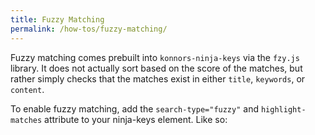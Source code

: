 ```yaml
---
title: Fuzzy Matching
permalink: /how-tos/fuzzy-matching/
---
```


Fuzzy matching comes prebuilt into `konnors-ninja-keys` via the `fzy.js` library. It does
not actually sort based on the score of the matches, but rather simply checks that the matches exist in
either `title`, `keywords`, or `content`.

To enable fuzzy matching, add the `search-type="fuzzy"` and `highlight-matches` attribute to your ninja-keys element. Like so:

<style>
  light-preview::part(iframe) {
    min-height: 70vh;
  }
</style>

<light-preview wrap='hard'>
  <template slot="preview-html">
    <ninja-keys search-type="fuzzy" highlight-matches></ninja-keys>
    <button>Open Ninja Keys</button>
    <script type="module">
      import "<%= find_asset "../src/index.js" %>"
      document.querySelector("button").addEventListener("click", () => document.querySelector("ninja-keys").open())
      const linkIcon = `
        <svg xmlns="http://www.w3.org/2000/svg" width="16" height="16" fill="currentColor" class="bi bi-link-45deg" viewBox="0 0 16 16">
          <path d="M4.715 6.542 3.343 7.914a3 3 0 1 0 4.243 4.243l1.828-1.829A3 3 0 0 0 8.586 5.5L8 6.086a1 1 0 0 0-.154.199 2 2 0 0 1 .861 3.337L6.88 11.45a2 2 0 1 1-2.83-2.83l.793-.792a4 4 0 0 1-.128-1.287z"/>
          <path d="M6.586 4.672A3 3 0 0 0 7.414 9.5l.775-.776a2 2 0 0 1-.896-3.346L9.12 3.55a2 2 0 1 1 2.83 2.83l-.793.792c.112.42.155.855.128 1.287l1.372-1.372a3 3 0 1 0-4.243-4.243z"/>
        </svg>
      `
      const hotkeys = [
        {
          id: "light-mode",
          title: "Light Mode",
          hotkey: "cmd+l",
          icon: `<svg xmlns="http://www.w3.org/2000/svg" width="16" height="16" fill="currentColor" class="bi bi-sun-fill" viewBox="0 0 16 16">
  <path d="M8 12a4 4 0 1 0 0-8 4 4 0 0 0 0 8M8 0a.5.5 0 0 1 .5.5v2a.5.5 0 0 1-1 0v-2A.5.5 0 0 1 8 0m0 13a.5.5 0 0 1 .5.5v2a.5.5 0 0 1-1 0v-2A.5.5 0 0 1 8 13m8-5a.5.5 0 0 1-.5.5h-2a.5.5 0 0 1 0-1h2a.5.5 0 0 1 .5.5M3 8a.5.5 0 0 1-.5.5h-2a.5.5 0 0 1 0-1h2A.5.5 0 0 1 3 8m10.657-5.657a.5.5 0 0 1 0 .707l-1.414 1.415a.5.5 0 1 1-.707-.708l1.414-1.414a.5.5 0 0 1 .707 0m-9.193 9.193a.5.5 0 0 1 0 .707L3.05 13.657a.5.5 0 0 1-.707-.707l1.414-1.414a.5.5 0 0 1 .707 0m9.193 2.121a.5.5 0 0 1-.707 0l-1.414-1.414a.5.5 0 0 1 .707-.707l1.414 1.414a.5.5 0 0 1 0 .707M4.464 4.465a.5.5 0 0 1-.707 0L2.343 3.05a.5.5 0 1 1 .707-.707l1.414 1.414a.5.5 0 0 1 0 .708"/>
</svg>`,
          handler: () => {}
        },
        {
          id: "dark-mode",
          title: "Open Projects",
          hotkey: "cmd+d",
          handler: () => {},
          icon: `<svg xmlns="http://www.w3.org/2000/svg" width="16" height="16" fill="currentColor" class="bi bi-moon-fill" viewBox="0 0 16 16">
  <path d="M6 .278a.77.77 0 0 1 .08.858 7.2 7.2 0 0 0-.878 3.46c0 4.021 3.278 7.277 7.318 7.277q.792-.001 1.533-.16a.79.79 0 0 1 .81.316.73.73 0 0 1-.031.893A8.35 8.35 0 0 1 8.344 16C3.734 16 0 12.286 0 7.71 0 4.266 2.114 1.312 5.124.06A.75.75 0 0 1 6 .278"/>
</svg>`
        },
        {
          id: "system",
          title: "System",
          handler: () => {},
          icon: `<svg xmlns="http://www.w3.org/2000/svg" width="16" height="16" fill="currentColor" class="bi bi-display" viewBox="0 0 16 16">
  <path d="M0 4s0-2 2-2h12s2 0 2 2v6s0 2-2 2h-4q0 1 .25 1.5H11a.5.5 0 0 1 0 1H5a.5.5 0 0 1 0-1h.75Q6 13 6 12H2s-2 0-2-2zm1.398-.855a.76.76 0 0 0-.254.302A1.5 1.5 0 0 0 1 4.01V10c0 .325.078.502.145.602q.105.156.302.254a1.5 1.5 0 0 0 .538.143L2.01 11H14c.325 0 .502-.078.602-.145a.76.76 0 0 0 .254-.302 1.5 1.5 0 0 0 .143-.538L15 9.99V4c0-.325-.078-.502-.145-.602a.76.76 0 0 0-.302-.254A1.5 1.5 0 0 0 13.99 3H2c-.325 0-.502.078-.602.145"/>
</svg>`
        },
        {
          id: "home",
          title: "Home",
          icon: linkIcon,
          href: "javascript: void 0;" // items with href get rendered as links and dont need handlers.
        },
        {
          id: "changelog",
          title: "Changelog",
          icon: linkIcon,
          href: "javascript: void 0;" // items with href get rendered as links and dont need handlers.
        },
      ];
      const ninja = document.querySelector("ninja-keys");
      ninja.data = hotkeys;
    </script>
  </template>
  <template slot="code">
    <ninja-keys search-type="fuzzy" highlight-matches></ninja-keys>
    <button>Open Ninja Keys</button>
    <script type="module">
      import "konnors-ninja-keys"
      document.querySelector("button").addEventListener("click", () => document.querySelector("ninja-keys").open())
      const hotkeys = [
        {
          id: "light-mode",
          title: "Light Mode",
          hotkey: "cmd+l",
          handler: () => {}
        },
        {
          id: "dark-mode",
          title: "Open Projects",
          hotkey: "cmd+d",
          handler: () => {}
        },
        {
          id: "system",
          title: "System",
          handler: () => {}
        },
        {
          id: "home",
          title: "Home",
          href: "#" // items with href get rendered as links and dont need handlers.
        },
        {
          id: "changelog",
          title: "Changelog",
          href: "#" // items with href get rendered as links and dont need handlers.
        },
      ];
      const ninja = document.querySelector("ninja-keys");
      ninja.data = hotkeys;
    </script>
  </template>
</light-preview>
